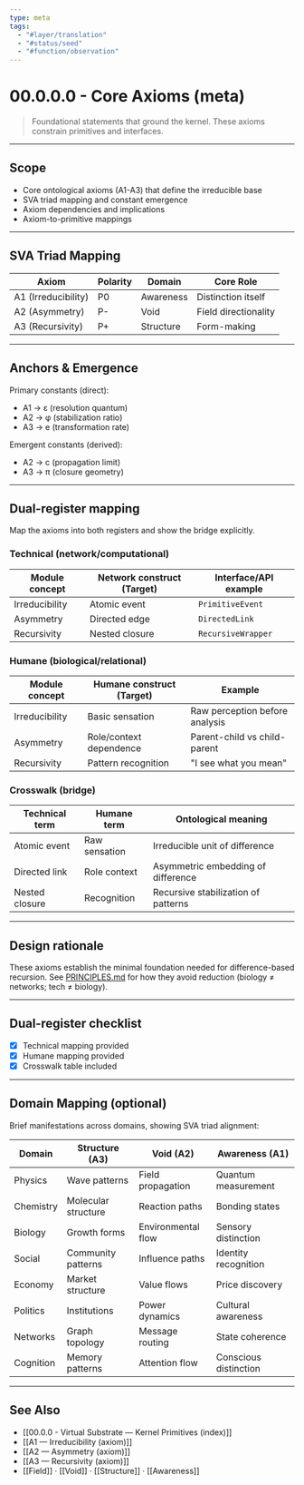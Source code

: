 ```yaml
---
type: meta
tags:
  - "#layer/translation"
  - "#status/seed"
  - "#function/observation"
---
```


# 00.0.0.0 - Core Axioms (meta)

> Foundational statements that ground the kernel. These axioms constrain primitives and interfaces.

---

## Scope

- Core ontological axioms (A1-A3) that define the irreducible base
- SVA triad mapping and constant emergence
- Axiom dependencies and implications
- Axiom-to-primitive mappings

---

## SVA Triad Mapping

| Axiom | Polarity | Domain | Core Role |
|-------|----------|---------|-----------|
| A1 (Irreducibility) | P0 | Awareness | Distinction itself |
| A2 (Asymmetry) | P- | Void | Field directionality |
| A3 (Recursivity) | P+ | Structure | Form-making |

---

## Anchors & Emergence

Primary constants (direct):
- A1 → ε (resolution quantum)
- A2 → φ (stabilization ratio)
- A3 → e (transformation rate)

Emergent constants (derived):
- A2 → c (propagation limit)
- A3 → π (closure geometry)

---

## Dual‑register mapping

Map the axioms into both registers and show the bridge explicitly.

### Technical (network/computational)

| Module concept | Network construct (Target) | Interface/API example |
|----------------|---------------------------|----------------------|
| Irreducibility | Atomic event              | `PrimitiveEvent`    |
| Asymmetry      | Directed edge             | `DirectedLink`      |
| Recursivity    | Nested closure            | `RecursiveWrapper`  |

### Humane (biological/relational)

| Module concept | Humane construct (Target) | Example |
|----------------|---------------------------|---------|
| Irreducibility | Basic sensation           | Raw perception before analysis |
| Asymmetry      | Role/context dependence   | Parent-child vs child-parent |
| Recursivity    | Pattern recognition       | "I see what you mean" |

### Crosswalk (bridge)

| Technical term | Humane term | Ontological meaning                    |
|----------------|-------------|----------------------------------------|
| Atomic event   | Raw sensation | Irreducible unit of difference       |
| Directed link  | Role context  | Asymmetric embedding of difference   |
| Nested closure | Recognition   | Recursive stabilization of patterns  |

---

## Design rationale

These axioms establish the minimal foundation needed for difference-based recursion. See [PRINCIPLES.md](../../../../../PRINCIPLES.md) for how they avoid reduction (biology ≠ networks; tech ≠ biology).

---

## Dual‑register checklist

- [x] Technical mapping provided
- [x] Humane mapping provided
- [x] Crosswalk table included

---

## Domain Mapping (optional)

Brief manifestations across domains, showing SVA triad alignment:

| Domain | Structure (A3) | Void (A2) | Awareness (A1) |
|--------|---------------|------------|----------------|
| Physics | Wave patterns | Field propagation | Quantum measurement |
| Chemistry | Molecular structure | Reaction paths | Bonding states |
| Biology | Growth forms | Environmental flow | Sensory distinction |
| Social | Community patterns | Influence paths | Identity recognition |
| Economy | Market structure | Value flows | Price discovery |
| Politics | Institutions | Power dynamics | Cultural awareness |
| Networks | Graph topology | Message routing | State coherence |
| Cognition | Memory patterns | Attention flow | Conscious distinction |

---

## See Also

- [[00.0.0 - Virtual Substrate — Kernel Primitives (index)]]
- [[A1 — Irreducibility (axiom)]]
- [[A2 — Asymmetry (axiom)]]
- [[A3 — Recursivity (axiom)]]
- [[Field]] · [[Void]] · [[Structure]] · [[Awareness]]